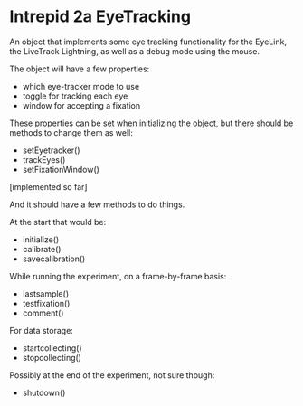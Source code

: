 # Intrepid 2a EyeTracking

An object that implements some eye tracking functionality for the EyeLink, the LiveTrack Lightning, as well as a debug mode using the mouse.

The object will have a few properties:
- which eye-tracker mode to use
- toggle for tracking each eye
- window for accepting a fixation

These properties can be set when initializing the object, but there should be methods to change them as well:
- setEyetracker()
- trackEyes()
- setFixationWindow()

[implemented so far]

And it should have a few methods to do things.

At the start that would be:

- initialize()
- calibrate()
- savecalibration()

While running the experiment, on a frame-by-frame basis:

- lastsample()
- testfixation()
- comment()

For data storage:

- startcollecting()
- stopcollecting()

Possibly at the end of the experiment, not sure though:

- shutdown()

